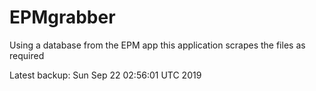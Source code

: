 # EPMgrabber
Using a database from the EPM app this application scrapes the files as required


Latest backup: Sun Sep 22 02:56:01 UTC 2019
